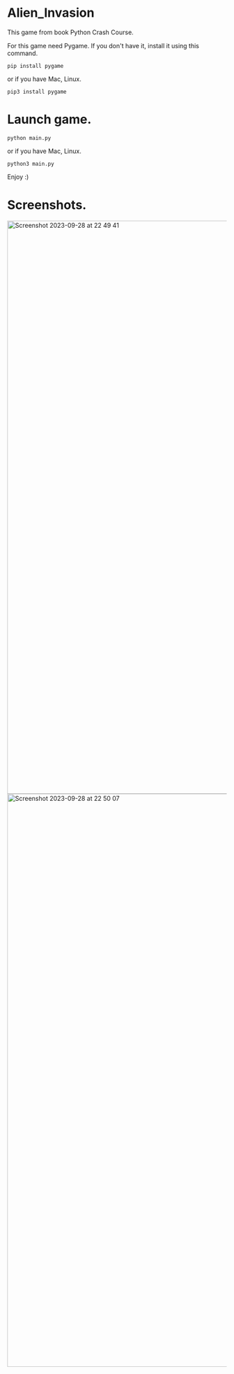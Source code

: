 # Alien_Invasion
This game from book Python Crash Course.

For this game need Pygame. If you don't have it, install it using this command.
```
pip install pygame
```
or if you have Mac, Linux.
```
pip3 install pygame
```
# Launch game.
```
python main.py
```
or if you have Mac, Linux.

```
python3 main.py
```
Enjoy :)
# Screenshots.

<img width="1312" alt="Screenshot 2023-09-28 at 22 49 41" src="https://github.com/Imm0rta11/Alien_Invasion/assets/132219935/881d27a7-7a68-412f-8bf1-4d0ee6748531">
<img width="1312" alt="Screenshot 2023-09-28 at 22 50 07" src="https://github.com/Imm0rta11/Alien_Invasion/assets/132219935/e141469e-0ba2-4aa6-9a7f-363be236162d">

